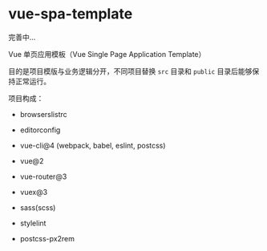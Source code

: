 # vue-spa-template

完善中...

Vue 单页应用模板（Vue Single Page Application Template）

目的是项目模版与业务逻辑分开，不同项目替换 `src` 目录和 `public` 目录后能够保持正常运行。

项目构成：

- browserslistrc

- editorconfig

- vue-cli@4 (webpack, babel, eslint, postcss)

- vue@2

- vue-router@3

- vuex@3

- sass(scss)

- stylelint

- postcss-px2rem
